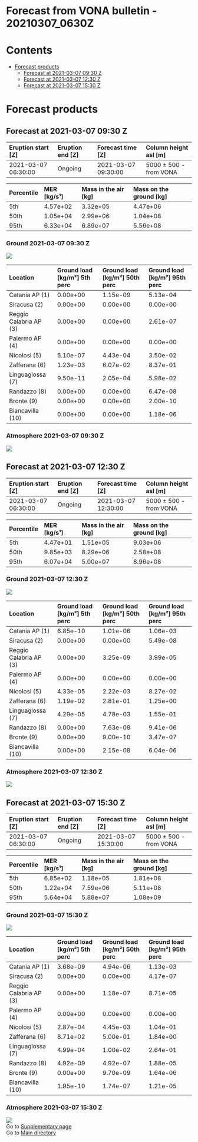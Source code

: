 
Forecast from VONA bulletin - 20210307_0630Z
============================================

Contents
========

* [Forecast products](#forecast-products)
	* [Forecast at 2021-03-07 09:30 Z](#forecast-at-2021-03-07-0930-z)
	* [Forecast at 2021-03-07 12:30 Z](#forecast-at-2021-03-07-1230-z)
	* [Forecast at 2021-03-07 15:30 Z](#forecast-at-2021-03-07-1530-z)

# Forecast products

## Forecast at 2021-03-07 09:30 Z
  

|Eruption start [Z]|Eruption end [Z]|Forecast time [Z]|Column height asl [m]|
| :--- | :--- | :--- | :--- |
|2021-03-07 06:30:00|Ongoing|2021-03-07 09:30:00|5000 ± 500 - from VONA|
  
  

|Percentile|MER [kg/s¹]|Mass in the air [kg]|Mass on the ground [kg]|
| :--- | :--- | :--- | :--- |
|5th|4.57e+02|3.32e+05|4.47e+06|
|50th|1.05e+04|2.99e+06|1.04e+08|
|95th|6.33e+04|6.89e+07|5.56e+08|
  

### Ground 2021-03-07 09:30 Z
  
![](./figures/probability_grd_2021_03_07_0930_scenario_1.png)  
  
  
  
  
  
  
  
  
  

|Location|Ground load [kg/m²] 5th perc|Ground load [kg/m²] 50th perc|Ground load [kg/m²] 95th perc|
| :--- | :--- | :--- | :--- |
|Catania AP (1)|0.00e+00|1.15e-09|5.13e-04|
|Siracusa (2)|0.00e+00|0.00e+00|0.00e+00|
|Reggio Calabria AP (3)|0.00e+00|0.00e+00|2.61e-07|
|Palermo AP (4)|0.00e+00|0.00e+00|0.00e+00|
|Nicolosi (5)|5.10e-07|4.43e-04|3.50e-02|
|Zafferana (6)|1.23e-03|6.07e-02|8.37e-01|
|Linguaglossa (7)|9.50e-11|2.05e-04|5.98e-02|
|Randazzo (8)|0.00e+00|0.00e+00|6.47e-08|
|Bronte (9)|0.00e+00|0.00e+00|2.00e-10|
|Biancavilla (10)|0.00e+00|0.00e+00|1.18e-06|
  

### Atmosphere 2021-03-07 09:30 Z
  
![](./figures/probability_air_2021_03_07_0930_scenario_1_conclev_1.png)
## Forecast at 2021-03-07 12:30 Z
  

|Eruption start [Z]|Eruption end [Z]|Forecast time [Z]|Column height asl [m]|
| :--- | :--- | :--- | :--- |
|2021-03-07 06:30:00|Ongoing|2021-03-07 12:30:00|5000 ± 500 - from VONA|
  
  

|Percentile|MER [kg/s¹]|Mass in the air [kg]|Mass on the ground [kg]|
| :--- | :--- | :--- | :--- |
|5th|4.47e+01|1.51e+05|9.03e+06|
|50th|9.85e+03|8.29e+06|2.58e+08|
|95th|6.07e+04|5.00e+07|8.96e+08|
  

### Ground 2021-03-07 12:30 Z
  
![](./figures/probability_grd_2021_03_07_1230_scenario_1.png)  
  
  
  
  
  
  
  
  
  

|Location|Ground load [kg/m²] 5th perc|Ground load [kg/m²] 50th perc|Ground load [kg/m²] 95th perc|
| :--- | :--- | :--- | :--- |
|Catania AP (1)|6.85e-10|1.01e-06|1.06e-03|
|Siracusa (2)|0.00e+00|0.00e+00|5.49e-08|
|Reggio Calabria AP (3)|0.00e+00|3.25e-09|3.99e-05|
|Palermo AP (4)|0.00e+00|0.00e+00|0.00e+00|
|Nicolosi (5)|4.33e-05|2.22e-03|8.27e-02|
|Zafferana (6)|1.19e-02|2.81e-01|1.25e+00|
|Linguaglossa (7)|4.29e-05|4.78e-03|1.55e-01|
|Randazzo (8)|0.00e+00|7.63e-08|9.41e-06|
|Bronte (9)|0.00e+00|9.00e-10|3.47e-07|
|Biancavilla (10)|0.00e+00|2.15e-08|6.04e-06|
  

### Atmosphere 2021-03-07 12:30 Z
  
![](./figures/probability_air_2021_03_07_1230_scenario_1_conclev_1.png)
## Forecast at 2021-03-07 15:30 Z
  

|Eruption start [Z]|Eruption end [Z]|Forecast time [Z]|Column height asl [m]|
| :--- | :--- | :--- | :--- |
|2021-03-07 06:30:00|Ongoing|2021-03-07 15:30:00|5000 ± 500 - from VONA|
  
  

|Percentile|MER [kg/s¹]|Mass in the air [kg]|Mass on the ground [kg]|
| :--- | :--- | :--- | :--- |
|5th|6.85e+02|1.18e+05|1.81e+08|
|50th|1.22e+04|7.59e+06|5.11e+08|
|95th|5.64e+04|5.88e+07|1.08e+09|
  

### Ground 2021-03-07 15:30 Z
  
![](./figures/probability_grd_2021_03_07_1530_scenario_1.png)  
  
  
  
  
  
  
  
  
  

|Location|Ground load [kg/m²] 5th perc|Ground load [kg/m²] 50th perc|Ground load [kg/m²] 95th perc|
| :--- | :--- | :--- | :--- |
|Catania AP (1)|3.68e-09|4.94e-06|1.13e-03|
|Siracusa (2)|0.00e+00|0.00e+00|4.17e-07|
|Reggio Calabria AP (3)|0.00e+00|1.18e-07|8.71e-05|
|Palermo AP (4)|0.00e+00|0.00e+00|0.00e+00|
|Nicolosi (5)|2.87e-04|4.45e-03|1.04e-01|
|Zafferana (6)|8.71e-02|5.00e-01|1.84e+00|
|Linguaglossa (7)|4.99e-04|1.00e-02|2.64e-01|
|Randazzo (8)|4.92e-09|4.92e-07|1.88e-05|
|Bronte (9)|0.00e+00|9.70e-09|1.64e-06|
|Biancavilla (10)|1.95e-10|1.74e-07|1.21e-05|
  

### Atmosphere 2021-03-07 15:30 Z
  
![](./figures/probability_air_2021_03_07_1530_scenario_1_conclev_1.png)  
Go to [Supplementary page](Supplementary_page.md)  
Go to [Main directory](https://github.com/federicapardini/Real_time_ash_forecast)